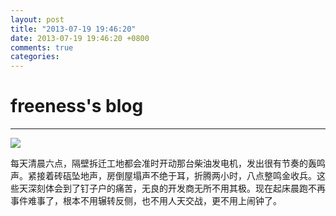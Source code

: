 ```yaml
---
layout: post
title: "2013-07-19 19:46:20"
date: 2013-07-19 19:46:20 +0800
comments: true
categories: 
---
```


# freeness's blog

----------

![](http://okqmqrbgo.bkt.clouddn.com/201307191946201.jpg)

>
每天清晨六点，隔壁拆迁工地都会准时开动那台柴油发电机，发出很有节奏的轰鸣声。紧接着砖砙坠地声，房倒屋塌声不绝于耳，折腾两小时，八点整鸣金收兵。这些天深刻体会到了钉子户的痛苦，无良的开发商无所不用其极。现在起床晨跑不再事件难事了，根本不用辗转反侧，也不用人天交战，更不用上闹钟了。